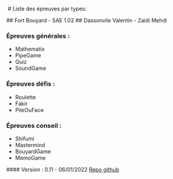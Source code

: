  # Liste des épreuves par types:

## Fort Bouyard - SAE 1.02
## Dassonvile Valentin - Zaidi Mehdi

### Épreuves générales :
* Mathematix
* PipeGame
* Quiz
* SoundGame

### Épreuves défis :
* Roulette
* Fakir
* PileOuFace

### Épreuves conseil :
* Shifumi
* Mastermind
* BouyardGame
* MemoGame


#### Version : 0.11 - 06/01/2022
[Repo github](https://github.com/Hidoyatmz/SAE102)

